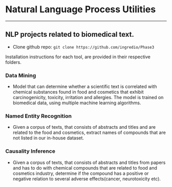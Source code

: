 # Natural Language Process Utilities
---
## NLP projects related to biomedical text.

* Clone github repo: `git clone https://github.com/ingredio/Phase3`

Installation instructions for each tool, are provided in their respective folders.
### Data Mining
* Model that can determine whether a scientific text is correlated with chemical substances found in food and cosmetics that exhibit carcinogenicity, toxicity, irritation and allergies. The model is trained on biomedical data, using multiple machine learning algorithms. 
### Named Entity Recognition
* Given a corpus of texts, that consists of abstracts and titles and are related to the food and cosmetics, extract names of compounds that are not listed in our in-house dataset.
### Causality Inference
* Given a corpus of texts, that consists of abstracts and titles from papers and has to do with chemical compounds that are related to food and cosmetics industry, determine if the compound has a positive or negative relation to several adverse effects(cancer, neurotoxicity etc).

